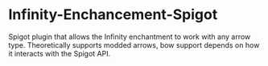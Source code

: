 # Infinity-Enchancement-Spigot
Spigot plugin that allows the Infinity enchantment to work with any arrow type. Theoretically supports modded arrows, bow support depends on how it interacts with the Spigot API.
